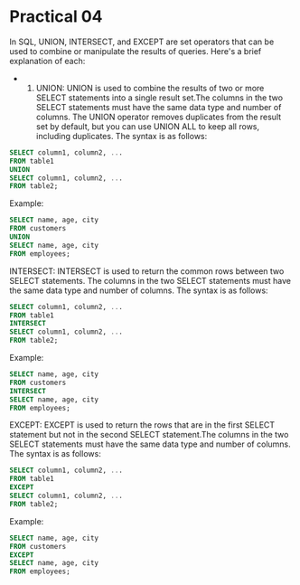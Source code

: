 # Practical 04

In SQL, UNION, INTERSECT, and EXCEPT are set operators that can be used to combine or manipulate the results of queries. Here's a brief explanation of each:

- 1. UNION: UNION is used to combine the results of two or more SELECT statements into a single result set.The columns in the two SELECT statements must have the same data type and number of columns. The UNION operator removes duplicates from the result set by default, but you can use UNION ALL to keep all rows, including duplicates. The syntax is as follows:

```sql
SELECT column1, column2, ...
FROM table1
UNION
SELECT column1, column2, ...
FROM table2;
```

Example:

```sql
SELECT name, age, city
FROM customers
UNION
SELECT name, age, city
FROM employees;
```

INTERSECT: INTERSECT is used to return the common rows between two SELECT statements. The columns in the two SELECT statements must have the same data type and number of columns. The syntax is as follows:

```sql
SELECT column1, column2, ...
FROM table1
INTERSECT
SELECT column1, column2, ...
FROM table2;
```

Example:

```sql
SELECT name, age, city
FROM customers
INTERSECT
SELECT name, age, city
FROM employees;
```

EXCEPT: EXCEPT is used to return the rows that are in the first SELECT statement but not in the second SELECT statement.The columns in the two SELECT statements must have the same data type and number of columns. The syntax is as follows:

```sql
SELECT column1, column2, ...
FROM table1
EXCEPT
SELECT column1, column2, ...
FROM table2;
```

Example:

```sql
SELECT name, age, city
FROM customers
EXCEPT
SELECT name, age, city
FROM employees;
```
